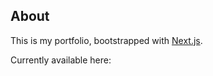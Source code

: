 ## About

This is my portfolio, bootstrapped with [Next.js](https://nextjs.org/).

Currently available here: 